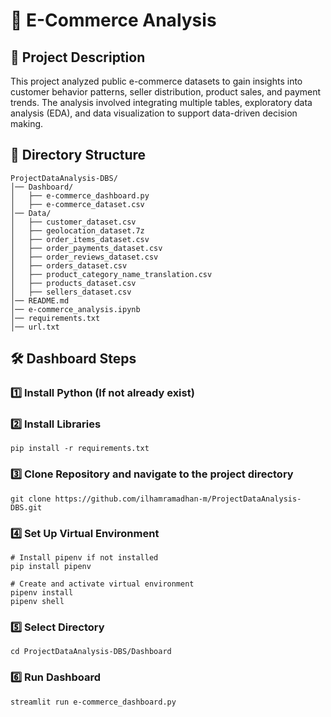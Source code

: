# 🛒 E-Commerce Analysis

## 📌 Project Description
This project analyzed public e-commerce datasets to gain insights into customer behavior patterns, seller distribution, product sales, and payment trends. The analysis involved integrating multiple tables, exploratory data analysis (EDA), and data visualization to support data-driven decision making.

## 📂 Directory Structure
```
ProjectDataAnalysis-DBS/
│── Dashboard/
│   ├── e-commerce_dashboard.py
│   ├── e-commerce_dataset.csv
│── Data/
│   ├── customer_dataset.csv
│   ├── geolocation_dataset.7z
│   ├── order_items_dataset.csv
│   ├── order_payments_dataset.csv
│   ├── order_reviews_dataset.csv
│   ├── orders_dataset.csv
│   ├── product_category_name_translation.csv
│   ├── products_dataset.csv
│   ├── sellers_dataset.csv
│── README.md
│── e-commerce_analysis.ipynb
│── requirements.txt
│── url.txt
```

## 🛠 Dashboard Steps
### 1️⃣ Install Python (If not already exist)
### 2️⃣ Install Libraries
```
pip install -r requirements.txt
```
### 3️⃣ Clone Repository and navigate to the project directory
```
git clone https://github.com/ilhamramadhan-m/ProjectDataAnalysis-DBS.git
```
### 4️⃣ Set Up Virtual Environment
```
# Install pipenv if not installed
pip install pipenv

# Create and activate virtual environment
pipenv install
pipenv shell
```
### 5️⃣ Select Directory
```
cd ProjectDataAnalysis-DBS/Dashboard
```
### 6️⃣ Run Dashboard
```
streamlit run e-commerce_dashboard.py
```

